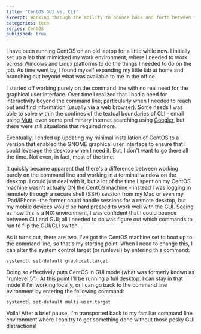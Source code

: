 ```yaml
---
title: "CentOS GUI vs. CLI"
excerpt: Working through the ability to bounce back and forth between the command line and a graphical user interface.
categories: tech
series: CentOS
published: true
---
```

I have been running CentOS on an old laptop for a little while now. I initially set up a lab that mimicked my work environment, where I needed to work across Windows and Linux platforms to do the things I needed to do on the job. As time went by, I found myself expanding my little lab at home and branching out beyond what was available to me in the office.

I started off working purely on the command line with no real need for the graphical user interface. Over time I realized that I had a need for interactivity beyond the command line; particularly when I needed to reach out and find information (usually via a web browser). Some needs I was able to solve within the confines of the textual boundaries of CLI - email using [Mutt](http://www.mutt.org), even some preliminary internet searching using [Googler](https://github.com/jarun/googler), but there were still situations that required more. 

Eventually, I ended up updating my minimal installation of CentOS to a version that enabled the GNOME graphical user interface to ensure that I could leverage the desktop when I need it. But, I don't want to go there all the time. Not even, in fact, most of the time. 

It quickly became apparent that there's a difference between working purely on the command line and working in a terminal window on the desktop. I could just deal with it, but a lot of the time I spent on my CentOS machine wasn't actually ON the CentOS machine - instead I was logging in remotely through a secure shell (SSH) session from my Mac or even my iPad/iPhone -the former could handle sessions for a remote desktop, but my mobile devices would be hard pressed to work well with the GUI. Seeing as how this is a NIX environment, I was confident that I could bounce between CLI and GUI; all I needed to do was figure out which commands to run to flip the GUI/CLI switch...

As it turns out, there are two. I've got the CentOS machine set to boot up to the command line, so that's my starting point. When I need to change this, I can alter the system control target (or runlevel) by entering this command:

`systemctl set-default graphical.target`

Doing so effectively puts CentOS in GUI mode (what was formerly known as "runlevel 5"). At this point I'll be running a full desktop. I can stay in that mode if I'm working locally, or I can go back to the command line evironment by entering the following command: 

`systemctl set-default multi-user.target`

Voila! After a brief pause, I'm transported back to my familiar command line environment where I can try to get something done without those pesky GUI distractions! 
